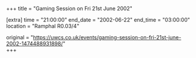 +++
title = "Gaming Session on Fri 21st June 2002"

[extra]
time = "21:00:00"
end_date = "2002-06-22"
end_time = "03:00:00"
location = "Ramphal R0.03/4"

original = "https://uwcs.co.uk/events/gaming-session-on-fri-21st-june-2002-1474488931898/"    
+++



